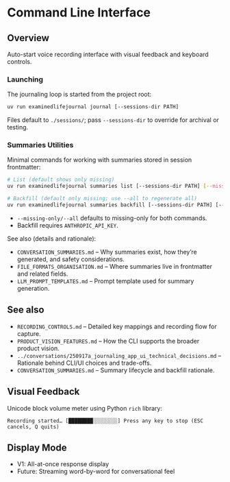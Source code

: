 # Command Line Interface

## Overview

Auto-start voice recording interface with visual feedback and keyboard controls.

### Launching

The journaling loop is started from the project root:

```bash
uv run examinedlifejournal journal [--sessions-dir PATH]
```

Files default to `./sessions/`; pass `--sessions-dir` to override for archival or testing.

### Summaries Utilities

Minimal commands for working with summaries stored in session frontmatter:

```bash
# List (default shows only missing)
uv run examinedlifejournal summaries list [--sessions-dir PATH] [--missing-only/--all]

# Backfill (default only missing; use --all to regenerate all)
uv run examinedlifejournal summaries backfill [--sessions-dir PATH] [--llm-model SPEC] [--missing-only/--all] [--limit N]
```

- `--missing-only/--all` defaults to missing-only for both commands.
- Backfill requires `ANTHROPIC_API_KEY`.

See also (details and rationale):
- `CONVERSATION_SUMMARIES.md` – Why summaries exist, how they’re generated, and safety considerations.
- `FILE_FORMATS_ORGANISATION.md` – Where summaries live in frontmatter and related fields.
- `LLM_PROMPT_TEMPLATES.md` – Prompt template used for summary generation.

## See also

- `RECORDING_CONTROLS.md` – Detailed key mappings and recording flow for capture.
- `PRODUCT_VISION_FEATURES.md` – How the CLI supports the broader product vision.
- `../conversations/250917a_journaling_app_ui_technical_decisions.md` – Rationale behind CLI/UI choices and trade-offs.
- `CONVERSATION_SUMMARIES.md` – Summary lifecycle and backfill rationale.

## Visual Feedback

Unicode block volume meter using Python `rich` library:
```
Recording started… [████████░░░░░░░░] Press any key to stop (ESC cancels, Q quits)
```

## Display Mode

- V1: All-at-once response display
- Future: Streaming word-by-word for conversational feel
